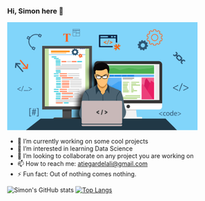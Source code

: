### Hi, Simon here 👋

<p align="left">
  <img src="https://github.com/Simondelali/Simondelali/blob/main/web-developers.jpg" alt="Dev" width =auto height="250px">
</p>

- 🔭 I’m currently working on some cool projects
- 🌱 I’m interested in learning Data Science
- 👯 I’m looking to collaborate on any project you are working on
- 📫 How to reach me: atiegardelali@gmail.com
- ⚡ Fun fact: Out of nothing comes nothing.

![Simon's GitHub stats](https://github-readme-stats.vercel.app/api?username=simondelali&show_icons=true&theme=merko)
[![Top Langs](https://github-readme-stats.vercel.app/api/top-langs/?username=simondelali&layout=compact)](https://github.com/simondelali/github-readme-stats)
